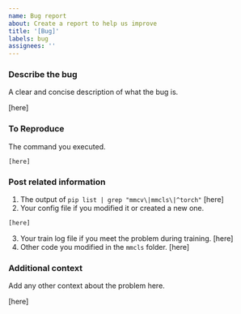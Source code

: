 ```yaml
---
name: Bug report
about: Create a report to help us improve
title: '[Bug]'
labels: bug
assignees: ''
---
```


### Describe the bug

A clear and concise description of what the bug is.

\[here\]

### To Reproduce

The command you executed.

```shell
[here]
```

### Post related information

1. The output of `pip list | grep "mmcv\|mmcls\|^torch"`
   \[here\]
2. Your config file if you modified it or created a new one.

```python
[here]
```

3. Your train log file if you meet the problem during training.
   \[here\]
4. Other code you modified in the `mmcls` folder.
   \[here\]

### Additional context

Add any other context about the problem here.

\[here\]

